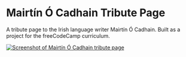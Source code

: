 # Mairtín Ó Cadhain Tribute Page

A tribute page to the Irish language writer Mairtín Ó Cadhain. Built as a project for the freeCodeCamp curriculum.

[![Screenshot of Mairtín Ó Cadhain tribute page](https://res.cloudinary.com/gerhynes/image/upload/v1518818822/Screenshot-2018-2-16_Mairt%C3%ADn_%C3%93_Cadhain_zjmkfc.png)](https://gk-hynes.github.io/mairtin-o-cadhain-tribute-page/)
